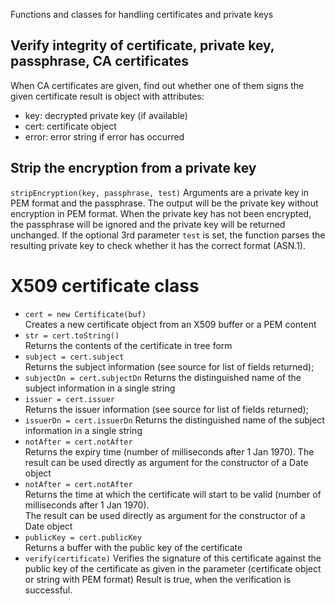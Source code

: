 
Functions and classes for handling certificates and private keys
## Verify integrity of certificate, private key, passphrase, CA certificates
 When CA certificates are given, find out whether one of them signs the given certificate
 result is object with attributes: 
 - key: decrypted private key (if available)
 - cert: certificate object
 - error: error string if error has occurred
## Strip the encryption from a private key
   `stripEncryption(key, passphrase, test)`
  Arguments are a private key in PEM format and the passphrase. The output will be the private key without encryption in PEM format.
  When the private key has not been encrypted, the passphrase will be ignored and the private key will be returned unchanged.
  If the optional 3rd parameter `test` is set, the function parses the resulting private key to check whether it has the correct format (ASN.1).
# X509 certificate class

* `cert = new Certificate(buf)`  
  Creates a new certificate object from an X509 buffer or a PEM content
* `str = cert.toString()`  
  Returns the contents of the certificate in tree form
* `subject = cert.subject`  
  Returns the subject information (see source for list of fields returned);
* `subjectDn = cert.subjectDn`
  Returns the distinguished name of the subject information in a single string
* `issuer = cert.issuer`  
  Returns the issuer information (see source for list of fields returned);
* `issuerDn = cert.issuerDn`
  Returns the distinguished name of the subject information in a single string
* `notAfter = cert.notAfter`  
  Returns the expiry time (number of milliseconds after 1 Jan 1970). The result can be used directly 
  as argument for the constructor of a Date object 
* `notAfter = cert.notAfter`  
  Returns the time at which the certificate will start to be valid (number of milliseconds after 1 Jan 1970).  
  The result can be used directly as argument for the constructor of a Date object 
* `publicKey = cert.publicKey`  
  Returns a buffer with the public key of the certificate  
* `verify(certificate)`
  Verifies the signature of this certificate against the public key of the certificate 
  as given in the parameter (certificate object or string with PEM format)
  Result is true, when the verification is successful.

